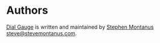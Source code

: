 Authors
=======

[Dial Gauge][home] is written and maintained by [Stephen Montanus](http://www.stevemontanus.com) <steve@stevemontanus.com>.

[home]: README.md